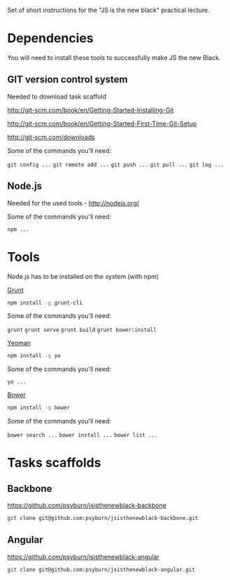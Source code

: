 Set of short instructions for the "JS is the new black" practical lecture.

Dependencies
=========
You will need to install these tools to successfully make JS the new Black.

GIT version control system 
------
Needed to download task scaffold 

http://git-scm.com/book/en/Getting-Started-Installing-Git

http://git-scm.com/book/en/Getting-Started-First-Time-Git-Setup

http://git-scm.com/downloads 

Some of the commands you'll need:

`git config ...`
`git remote add ...`
`git push ...`
`git pull ...`
`git log ...`

Node.js
------
Needed for the used tools - http://nodejs.org/

Some of the commands you'll need:

`npm ... `

Tools
=========
Node.js has to be installed on the system (with npm)

[Grunt](http://gruntjs.com/getting-started)
```sh
npm install -g grunt-cli
```

Some of the commands you'll need:

`grunt`
`grunt serve`
`grunt build`
`grunt bower:install`

[Yeoman](http://yeoman.io/)
```sh
npm install -g yo
```

Some of the commands you'll need:

`yo ...`


[Bower](http://bower.io/)
```sh
npm install -g bower
```

Some of the commands you'll need:

`bower search ...`
`bower install ...`
`bower list ...`

Tasks scaffolds
=========

Backbone
------
https://github.com/psyburn/jsisthenewblack-backbone
```sh
git clone git@github.com:psyburn/jsisthenewblack-backbone.git
```


Angular
------
https://github.com/psyburn/jsisthenewblack-angular
```sh
git clone git@github.com:psyburn/jsisthenewblack-angular.git
```
